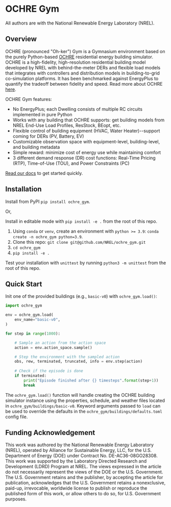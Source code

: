 # OCHRE Gym

All authors are with the National Renewable Energy Laboratory (NREL).

## Overview

OCHRE (pronounced "Oh-ker") Gym is a Gymnasium environment based on the purely Python-based [OCHRE](https://github.com/NREL/OCHRE) residential energy building simulator. OCHRE is a high-fidelity, high-resolution residential building model developed by NREL with behind-the-meter DERs and flexible load models that integrates with controllers and distribution models in building-to-grid co-simulation platforms. It has been benchmarked against EnergyPlus to quantify the tradeoff between fidelity and speed. Read more about OCHRE [here](https://www.sciencedirect.com/science/article/pii/S0306261921002464).

OCHRE Gym features:

- No EnergyPlus; each Dwelling consists of multiple RC circuits implemented in pure Python
- Works with any building that OCHRE supports: get building models from NREL End-Use Load Profiles, ResStock, BEopt, etc.
- Flexible control of building equipment (HVAC, Water Heater)--support coming for DERs (PV, Battery, EV)
- Customizable observation space with equipment-level, building-level, and building metadata
- Simple reward: minimize cost of energy use while maintaining comfort
- 3 different demand response (DR) cost functions: Real-Time Pricing (RTP), Time-of-Use (TOU), and Power Constraints (PC)

[Read our docs](https://nrel.github.io/ochre_gym) to get started quickly.

## Installation

Install from PyPI `pip install ochre_gym`.

Or,

Install in editable mode with `pip install -e .` from the root of this repo.

1. Using `conda` or `venv`, create an environment with `python >= 3.9`: `conda create -n ochre_gym python=3.9`.
1. Clone this repo: `git clone git@github.com/NREL/ochre_gym.git`
2. `cd ochre_gym`
2. `pip install -e .`

Test your installation with `unittest` by running `python3 -m unittest` from the root of this repo.

## Quick Start

Init one of the provided buildings (e.g., `basic-v0`) with `ochre_gym.load()`:

```python
import ochre_gym

env = ochre_gym.load(
    env_name="basic-v0",
)

for step in range(1000):

    # Sample an action from the action space
    action = env.action_space.sample()

    # Step the environment with the sampled action
    obs, rew, terminated, truncated, info = env.step(action)
    
    # Check if the episode is done       
    if terminated:
        print("Episode finished after {} timesteps".format(step+1))
        break
```

The `ochre_gym.load()` function will handle creating the OCHRE building simulator instance using the properties, schedule, and weather files located in `ochre_gym/buildings/basic-v0`. 
Keyword arguments passed to `load` can be used to override the defaults in the `ochre_gym/buildings/defaults.toml` config file. 

## Funding Acknowledgement

This work was authored by the National Renewable Energy Laboratory (NREL), operated by Alliance for Sustainable Energy, LLC, for the U.S. Department of Energy (DOE) under Contract No. DE-AC36-08GO28308. This work was supported by the Laboratory Directed Research and Development (LDRD) Program at NREL. The views expressed in the article do not necessarily represent the views of the DOE or the U.S. Government. The U.S. Government retains and the publisher, by accepting the article for publication, acknowledges that the U.S. Government retains a nonexclusive, paid-up, irrevocable, worldwide license to publish or reproduce the published form of this work, or allow others to do so, for U.S. Government purposes.

